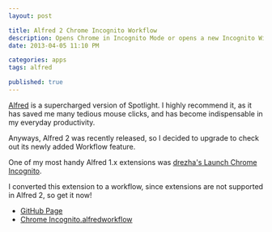 ```yaml
---
layout: post

title: Alfred 2 Chrome Incognito Workflow
description: Opens Chrome in Incognito Mode or opens a new Incognito Window
date: 2013-04-05 11:10 PM

categories: apps
tags: alfred

published: true
---
```


[Alfred](http://www.alfredapp.com) is a supercharged version of Spotlight. I highly recommend it, as it has saved me many tedious mouse clicks, and has become indispensable in my everyday productivity.

Anyways, Alfred 2 was recently released, so I decided to upgrade to check out its newly added Workflow feature.

One of my most handy Alfred 1.x extensions was [drezha's Launch Chrome Incognito](https://github.com/drezha/Alfred.App_Extensions/tree/master/Launch%20Chrome%20Incognito).

I converted this extension to a workflow, since extensions are not supported in Alfred 2, so get it now!

- [GitHub Page](https://github.com/sonnyhuynh/alfred2-chrome-incognito)
- [Chrome Incognito.alfredworkflow](http://cl.ly/2q2S0o3e1Z1w)